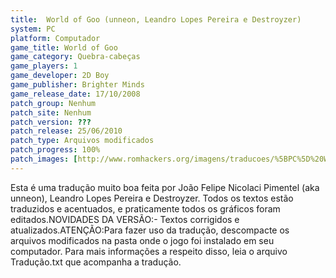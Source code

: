 ```yaml
---
title:  World of Goo (unneon, Leandro Lopes Pereira e Destroyzer)
system: PC
platform: Computador
game_title: World of Goo
game_category: Quebra-cabeças
game_players: 1
game_developer: 2D Boy
game_publisher: Brighter Minds
game_release_date: 17/10/2008
patch_group: Nenhum
patch_site: Nenhum
patch_version: ???
patch_release: 25/06/2010
patch_type: Arquivos modificados
patch_progress: 100%
patch_images: [http://www.romhackers.org/imagens/traducoes/%5BPC%5D%20World%20of%20Goo%20-%20unneon%20e%20Leandro%20-%201.jpg,http://www.romhackers.org/imagens/traducoes/%5BPC%5D%20World%20of%20Goo%20-%20unneon%20e%20Leandro%20-%202.jpg,http://www.romhackers.org/imagens/traducoes/%5BPC%5D%20World%20of%20Goo%20-%20unneon%20e%20Leandro%20-%203.jpg]
---
```

Esta é uma tradução muito boa feita por João Felipe Nicolaci Pimentel (aka unneon), Leandro Lopes Pereira e Destroyzer. Todos os textos estão traduzidos e acentuados, e praticamente todos os gráficos foram editados.NOVIDADES DA VERSÃO:- Textos corrigidos e atualizados.ATENÇÃO:Para fazer uso da tradução, descompacte os arquivos modificados na pasta onde o jogo foi instalado em seu computador. Para mais informações a respeito disso, leia o arquivo Tradução.txt que acompanha a tradução.